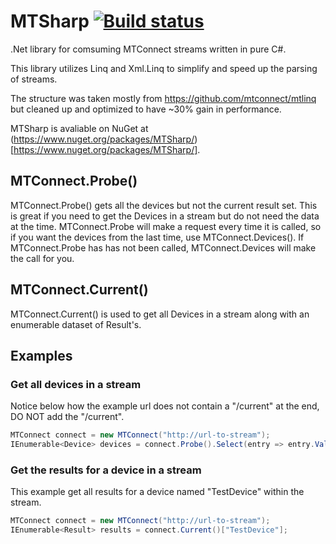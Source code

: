 MTSharp [![Build status](https://ci.appveyor.com/api/projects/status/0h6bt5q5lathg9kp/branch/master?svg=true)](https://ci.appveyor.com/project/jacob-ebey/mtsharp/branch/master)
=======

.Net library for comsuming MTConnect streams written in pure C#.

This library utilizes Linq and Xml.Linq to simplify and speed up the parsing of streams.

The structure was taken mostly from https://github.com/mtconnect/mtlinq but cleaned up and optimized
to have ~30% gain in performance.

MTSharp is avaliable on NuGet at (https://www.nuget.org/packages/MTSharp/)[https://www.nuget.org/packages/MTSharp/].

MTConnect.Probe()
-----------------

MTConnect.Probe() gets all the devices but not the current result set. This is great if you need 
to get the Devices in a stream but do not need the data at the time. MTConnect.Probe will make a 
request every time it is called, so if you want the devices from the last time, use MTConnect.Devices().
If MTConnect.Probe has has not been called, MTConnect.Devices will make the call for you.


MTConnect.Current()
-------------------

MTConnect.Current() is used to get all Devices in a stream along with an enumerable dataset of Result's.

Examples
-------

### Get all devices in a stream

Notice below how the example url does not contain a "/current" at the end, DO NOT add the "/current".

```C#
MTConnect connect = new MTConnect("http://url-to-stream");
IEnumerable<Device> devices = connect.Probe().Select(entry => entry.Value);
```


### Get the results for a device in a stream

This example get all results for a device named "TestDevice" within the stream.

```C#
MTConnect connect = new MTConnect("http://url-to-stream");
IEnumerable<Result> results = connect.Current()["TestDevice"];
```
